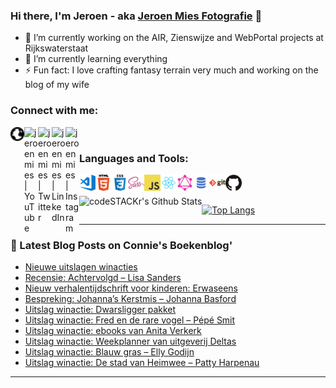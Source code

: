 ### Hi there, I'm Jeroen - aka [Jeroen Mies Fotografie][website] 👋

- 🔭 I’m currently working on the AIR, Zienswijze and WebPortal projects at Rijkswaterstaat
- 🌱 I’m currently learning everything
- ⚡ Fun fact: I love crafting fantasy terrain very much and working on the blog of my wife

### Connect with me:

[<img align="left" alt="jeroenmies" width="22px" src="https://raw.githubusercontent.com/iconic/open-iconic/master/svg/globe.svg" />][website]
[<img align="left" alt="jeroenmies | YouTube" width="22px" src="https://cdn.jsdelivr.net/npm/simple-icons@v3/icons/youtube.svg" />][youtube]
[<img align="left" alt="jeroenmies | Twitter" width="22px" src="https://cdn.jsdelivr.net/npm/simple-icons@v3/icons/twitter.svg" />][twitter]
[<img align="left" alt="jeroenmies | LinkedIn" width="22px" src="https://cdn.jsdelivr.net/npm/simple-icons@v3/icons/linkedin.svg" />][linkedin]
[<img align="left" alt="jeroenmies | Instagram" width="22px" src="https://cdn.jsdelivr.net/npm/simple-icons@v3/icons/instagram.svg" />][instagram]

<br />

### Languages and Tools:

[<img align="left" alt="Visual Studio Code" width="26px" src="https://raw.githubusercontent.com/github/explore/80688e429a7d4ef2fca1e82350fe8e3517d3494d/topics/visual-studio-code/visual-studio-code.png" />][webdevplaylist]
[<img align="left" alt="HTML5" width="26px" src="https://raw.githubusercontent.com/github/explore/80688e429a7d4ef2fca1e82350fe8e3517d3494d/topics/html/html.png" />][webdevplaylist]
[<img align="left" alt="CSS3" width="26px" src="https://raw.githubusercontent.com/github/explore/80688e429a7d4ef2fca1e82350fe8e3517d3494d/topics/css/css.png" />][cssplaylist]
[<img align="left" alt="Sass" width="26px" src="https://raw.githubusercontent.com/github/explore/80688e429a7d4ef2fca1e82350fe8e3517d3494d/topics/sass/sass.png" />][cssplaylist]
[<img align="left" alt="JavaScript" width="26px" src="https://raw.githubusercontent.com/github/explore/80688e429a7d4ef2fca1e82350fe8e3517d3494d/topics/javascript/javascript.png" />][jsplaylist]
[<img align="left" alt="React" width="26px" src="https://raw.githubusercontent.com/github/explore/80688e429a7d4ef2fca1e82350fe8e3517d3494d/topics/react/react.png" />][reactplaylist]
[<img align="left" alt="GraphQL" width="26px" src="https://raw.githubusercontent.com/github/explore/80688e429a7d4ef2fca1e82350fe8e3517d3494d/topics/graphql/graphql.png" />][webdevplaylist]
[<img align="left" alt="SQL" width="26px" src="https://raw.githubusercontent.com/github/explore/80688e429a7d4ef2fca1e82350fe8e3517d3494d/topics/sql/sql.png" />][webdevplaylist]
[<img align="left" alt="Git" width="26px" src="https://raw.githubusercontent.com/github/explore/80688e429a7d4ef2fca1e82350fe8e3517d3494d/topics/git/git.png" />][webdevplaylist]
[<img align="left" alt="GitHub" width="26px" src="https://raw.githubusercontent.com/github/explore/78df643247d429f6cc873026c0622819ad797942/topics/github/github.png" />][webdevplaylist]

<br />
<br />

<img align="left" alt="codeSTACKr's Github Stats" src="https://github-readme-stats.vercel.app/api?username=jeroenmies&show_icons=true&hide_border=true&count_private=true&theme=tokyonight" />

[![Top Langs](https://github-readme-stats.vercel.app/api/top-langs/?username=jeroenmies)](https://github.com/jeroenmies/github-readme-stats)

---

### 📕 Latest Blog Posts on Connie's Boekenblog'
<!-- BLOG-POST-LIST:START -->
- [Nieuwe uitslagen winacties](https://conniesboekenblog.nl/2020/10/21/nieuwe-uitslagen-winacties/?utm_source=rss&utm_medium=rss&utm_campaign=nieuwe-uitslagen-winacties)
- [Recensie: Achtervolgd – Lisa Sanders](https://conniesboekenblog.nl/2020/10/20/recensie-achtervolgd-lisa-sanders/?utm_source=rss&utm_medium=rss&utm_campaign=recensie-achtervolgd-lisa-sanders)
- [Nieuw verhalentijdschrift voor kinderen: Erwaseens](https://conniesboekenblog.nl/2020/10/18/nieuw-verhalentijdschrift-voor-kinderen-erwaseens/?utm_source=rss&utm_medium=rss&utm_campaign=nieuw-verhalentijdschrift-voor-kinderen-erwaseens)
- [Bespreking: Johanna’s Kerstmis – Johanna Basford](https://conniesboekenblog.nl/2020/10/14/bespreking-johannas-kerstmis-johanna-basford/?utm_source=rss&utm_medium=rss&utm_campaign=bespreking-johannas-kerstmis-johanna-basford)
- [Uitslag winactie: Dwarsligger pakket](https://conniesboekenblog.nl/2020/10/13/uitslag-winactie-dwarsligger-pakket/?utm_source=rss&utm_medium=rss&utm_campaign=uitslag-winactie-dwarsligger-pakket)
- [Uitslag winactie: Fred en de rare vogel – Pépé Smit](https://conniesboekenblog.nl/2020/10/13/uitslag-winactie-fred-en-de-rare-vogel-pepe-smit/?utm_source=rss&utm_medium=rss&utm_campaign=uitslag-winactie-fred-en-de-rare-vogel-pepe-smit)
- [Uitslag winactie: ebooks van Anita Verkerk](https://conniesboekenblog.nl/2020/10/13/uitslag-winactie-ebooks-van-anita-verkerk/?utm_source=rss&utm_medium=rss&utm_campaign=uitslag-winactie-ebooks-van-anita-verkerk)
- [Uitslag winactie: Weekplanner van uitgeverij Deltas](https://conniesboekenblog.nl/2020/10/13/uitslag-winactie-weekplanner-van-uitgeverij-deltas/?utm_source=rss&utm_medium=rss&utm_campaign=uitslag-winactie-weekplanner-van-uitgeverij-deltas)
- [Uitslag winactie: Blauw gras – Elly Godijn](https://conniesboekenblog.nl/2020/10/13/uitslag-winactie-blauw-gras-elly-godijn/?utm_source=rss&utm_medium=rss&utm_campaign=uitslag-winactie-blauw-gras-elly-godijn)
- [Uitslag winactie: De stad van Heimwee – Patty Harpenau](https://conniesboekenblog.nl/2020/10/13/uitslag-winactie-de-stad-van-heimwee-patty-harpenau/?utm_source=rss&utm_medium=rss&utm_campaign=uitslag-winactie-de-stad-van-heimwee-patty-harpenau)
<!-- BLOG-POST-LIST:END -->

---

[website]: https://jeroenmiesfotografie.nl
[twitter]: https://twitter.com/jeroenmies
[youtube]: https://www.youtube.com/channel/UCdM6wXDAk3Y8_ycxkSfAD7Q
[instagram]: https://www.instagram.com/jeroenmies/
[linkedin]: https://www.linkedin.com/in/jeroenmies/
[webdevplaylist]: https://www.youtube.com/playlist?list=PLlhZGGVFsRrTQQnp_2UwWSoAigm-9_SqR
[jsplaylist]: https://www.youtube.com/playlist?list=PLC5BA7CB1270B2073
[cssplaylist]: https://www.youtube.com/playlist?list=PLlhZGGVFsRrSeV5xra6z-nU60cqompunz
[reactplaylist]: https://www.youtube.com/playlist?list=PLC5BA7CB1270B2073
